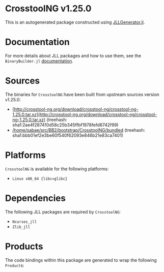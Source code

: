 # CrosstoolNG v1.25.0
This is an autogenerated package constructed using [JLLGenerator.jl](https://github.com/JuliaPackaging/BinaryBuilder2.jl/tree/main/JLLGenerator.jl).

# Documentation
For more details about JLL packages and how to use them, see the `BinaryBuilder.jl` [documentation](https://docs.binarybuilder.org/stable/jll/).

# Sources
The binaries for `CrosstoolNG` have been built from upstream sources version v1.25.0:

 - [http://crosstool-ng.org/download/crosstool-ng/crosstool-ng-1.25.0.tar.xz](http://crosstool-ng.org/download/crosstool-ng/crosstool-ng-1.25.0.tar.xz) (treehash: sha1:2ae4f287410d58c25b345ffbf1978fefd8742f99)
 - [/home/sabae/src/BB2/bootstrap/CrosstoolNG/bundled](/home/sabae/src/BB2/bootstrap/CrosstoolNG/bundled) (treehash: sha1:bbb01ef2e3be60f540f62093e846b21e83ca7401)
# Platforms

`CrosstoolNG` is available for the following platforms:

 - `Linux x86_64 {libc=glibc}`
# Dependencies
The following JLL packages are required by `CrosstoolNG`:

 - `Ncurses_jll`
 - `Zlib_jll`
# Products

The code bindings within this package are generated to wrap the following `Product`s:
<TODO>


